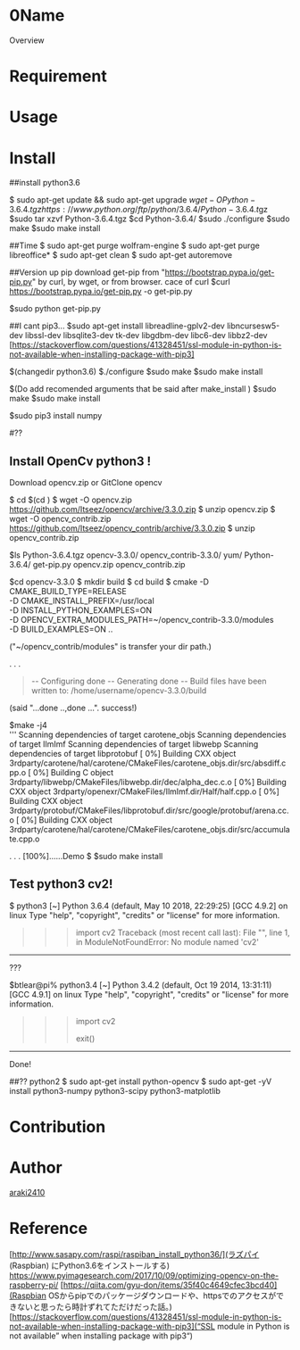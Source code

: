 0Name
====

Overview

# Requirement
# Usage

# Install
##install python3.6

$ sudo apt-get update && sudo apt-get upgrade
$wget -O Python-3.6.4.tgz https://www.python.org/ftp/python/3.6.4/Python-3.6.4.t$gz
$sudo tar xzvf Python-3.6.4.tgz
$cd Python-3.6.4/
$sudo ./configure
$sudo make
$sudo make install


##Time
$ sudo apt-get purge wolfram-engine
$ sudo apt-get purge libreoffice*
$ sudo apt-get clean
$ sudo apt-get autoremove

##Version up pip
download get-pip from "https://bootstrap.pypa.io/get-pip.py"
by curl, by wget, or from browser.
cace of curl
$curl https://bootstrap.pypa.io/get-pip.py -o get-pip.py

$sudo python get-pip.py

##I cant pip3...
$sudo apt-get install libreadline-gplv2-dev libncursesw5-dev libssl-dev libsqlite3-dev tk-dev libgdbm-dev libc6-dev libbz2-dev
[https://stackoverflow.com/questions/41328451/ssl-module-in-python-is-not-available-when-installing-package-with-pip3]

$(changedir python3.6)
$./configure
$sudo make
$sudo make install

$(Do add recomended arguments that be said after make_install )
$sudo make
$sudo make install

$sudo pip3 install numpy

#??
## Install OpenCv python3 !
Download opencv.zip or GitClone opencv

$ cd
$(cd <prefer DIR>)
$ wget -O opencv.zip https://github.com/Itseez/opencv/archive/3.3.0.zip
$ unzip opencv.zip
$ wget -O opencv_contrib.zip https://github.com/Itseez/opencv_contrib/archive/3.3.0.zip
$ unzip opencv_contrib.zip


$ls
Python-3.6.4.tgz  opencv-3.3.0/  opencv_contrib-3.3.0/  yum/
Python-3.6.4/  get-pip.py        opencv.zip     opencv_contrib.zip

$cd opencv-3.3.0
$ mkdir build
$ cd build
$ cmake -D CMAKE_BUILD_TYPE=RELEASE \
     -D CMAKE_INSTALL_PREFIX=/usr/local \
     -D INSTALL_PYTHON_EXAMPLES=ON \
     -D OPENCV_EXTRA_MODULES_PATH=~/opencv_contrib-3.3.0/modules \
     -D BUILD_EXAMPLES=ON ..
     
("~/opencv_contrib/modules" is transfer your dir path.)

.
.
.
>-- Configuring done
>-- Generating done
>-- Build files have been written to: /home/username/opencv-3.3.0/build

(said "...done  ..,done ...". success!)

$make -j4                                                                       
'''
Scanning dependencies of target carotene_objs
Scanning dependencies of target IlmImf
Scanning dependencies of target libwebp
Scanning dependencies of target libprotobuf
[  0%] Building CXX object 3rdparty/carotene/hal/carotene/CMakeFiles/carotene_objs.dir/src/absdiff.cpp.o
[  0%] Building C object 3rdparty/libwebp/CMakeFiles/libwebp.dir/dec/alpha_dec.c.o
[  0%] Building CXX object 3rdparty/openexr/CMakeFiles/IlmImf.dir/Half/half.cpp.o
[  0%] Building CXX object 3rdparty/protobuf/CMakeFiles/libprotobuf.dir/src/google/protobuf/arena.cc.o
[  0%] Building CXX object 3rdparty/carotene/hal/carotene/CMakeFiles/carotene_objs.dir/src/accumulate.cpp.o

.
.
.
[100%]......Demo
$
$sudo make install

## Test python3 cv2!
$ python3                            [~]
Python 3.6.4 (default, May 10 2018, 22:29:25) 
[GCC 4.9.2] on linux
Type "help", "copyright", "credits" or "license" for more information.
>>> import cv2
Traceback (most recent call last):
  File "<stdin>", line 1, in <module>
ModuleNotFoundError: No module named 'cv2'

--------
???

$btlear@pi% python3.4                          [~]
Python 3.4.2 (default, Oct 19 2014, 13:31:11) 
[GCC 4.9.1] on linux
Type "help", "copyright", "credits" or "license" for more information.
>>> import cv2
>>> 
>>> exit()
--------
Done!

##??
python2
$ sudo apt-get install python-opencv
$ sudo apt-get -yV install python3-numpy python3-scipy python3-matplotlib



# Contribution

# Author

[araki2410](https://github.com/araki2410)

# Reference
[http://www.sasapy.com/raspi/raspiban_install_python36/](ラズパイ (Raspbian) にPython3.6をインストールする)
https://www.pyimagesearch.com/2017/10/09/optimizing-opencv-on-the-raspberry-pi/
[https://qiita.com/gyu-don/items/35f40c4649cfec3bcd40](Raspbian OSからpipでのパッケージダウンロードや、httpsでのアクセスができないと思ったら時計ずれてただけだった話。)
[https://stackoverflow.com/questions/41328451/ssl-module-in-python-is-not-available-when-installing-package-with-pip3](“SSL module in Python is not available” when installing package with pip3“)